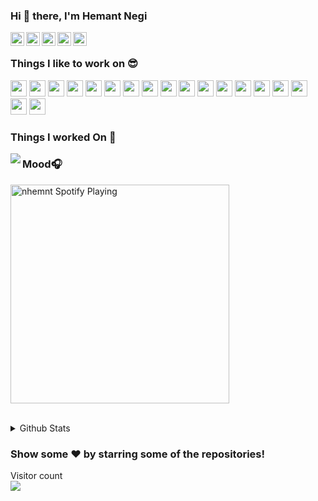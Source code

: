 ### Hi 👋 there, I'm Hemant Negi

<a href="http://codelutto.netlify.app/">
  <img align="left" alt="Hemant Negi Personal Website" width="22px" src="https://codelutto.netlify.app/static/4947ae6a45531fde35ac8f4b272178ce/5a6ef/hemant-negi.webp" />
</a>
<a href="https://www.linkedin.com/in/nhemnt/">
  <img align="left" alt="hemant-negi LinkedIN" width="22px" src="https://cdn.jsdelivr.net/npm/simple-icons@v3/icons/linkedin.svg" />
</a>
<a href="https://www.facebook.com/hemant30053">
  <img align="left" alt="Hemant Negi Facebook" width="22px" src="https://cdn.jsdelivr.net/npm/simple-icons@v3/icons/facebook.svg" />
</a>
<a href="https://www.instagram.com/nhemnt">
  <img align="left" alt="Hemant Negi Instagram" width="22px" src="https://cdn.jsdelivr.net/npm/simple-icons@v3/icons/instagram.svg" />
</a>
<a href="https://www.hackerrank.com/profile/nhemnt">
  <img align="left" alt="Hemant Negi Hackerrank" width="22px" src="https://cdn.jsdelivr.net/npm/simple-icons@3/icons/hackerrank.svg" />
</a>

<br/>


### Things I like to work on 😎

<section>
<code><img width="26px" src="https://cdn.jsdelivr.net/npm/simple-icons@3.12.1/icons/react.svg"></code>
<code><img width="26px" src="https://cdn.jsdelivr.net/npm/simple-icons@3.12.1/icons/node-dot-js.svg"></code>
<code><img width="26px" src="https://cdn.jsdelivr.net/npm/simple-icons@3.12.1/icons/javascript.svg"></code>
<code><img width="26px" src="https://cdn.jsdelivr.net/npm/simple-icons@3.12.1/icons/apollographql.svg"></code>
<code><img width="26px" src="https://cdn.jsdelivr.net/npm/simple-icons@3.12.1/icons/gatsby.svg"></code>
<code><img width="26px" src="https://cdn.jsdelivr.net/npm/simple-icons@3.12.1/icons/next-dot-js.svg"></code>
<code><img width="26px" src="https://cdn.jsdelivr.net/npm/simple-icons@3.12.1/icons/graphql.svg"></code>
<code><img width="26px" src="https://cdn.jsdelivr.net/npm/simple-icons@3.12.1/icons/cplusplus.svg"></code>
<code><img width="26px" src="https://cdn.jsdelivr.net/npm/simple-icons@3.12.1/icons/jest.svg"></code>
<code><img width="26px" src="https://cdn.jsdelivr.net/npm/simple-icons@3.12.1/icons/serverless.svg"></code>
<code><img width="26px" src="https://cdn.jsdelivr.net/npm/simple-icons@3.12.1/icons/amazonaws.svg"></code>
<code><img width="26px" src="https://cdn.jsdelivr.net/npm/simple-icons@3.12.1/icons/mongodb.svg"></code>
<code><img width="26px" src="https://cdn.jsdelivr.net/npm/simple-icons@3.12.1/icons/mysql.svg"></code>
<code><img width="26px" src="https://cdn.jsdelivr.net/npm/simple-icons@3.12.1/icons/socket-dot-io.svg"></code>
<code><img width="26px" src="https://cdn.jsdelivr.net/npm/simple-icons@3.12.1/icons/github.svg"></code>
<code><img width="26px" src="https://cdn.jsdelivr.net/npm/simple-icons@3.12.1/icons/angular.svg"></code>
<code><img width="26px" src="https://cdn.jsdelivr.net/npm/simple-icons@3.12.1/icons/firebase.svg"></code>
<code><img width="26px" src=""></code>

<br/>


### Things I worked On 🐢

<a href="https://github.com/nhemnt">
  <img align="left" src="https://github-readme-stats.vercel.app/api/top-langs/?username=nhemnt&theme=light&hide_langs_below=1" />
</a>

</section>



### Mood🎧
[<img src="https://mosaic.scdn.co/640/ab67616d0000b2736b701428ed4c6e053902174aab67616d0000b273b8d6290393056a04acee107dab67616d0000b273cb3f67e8026e2e493a1e8262ab67616d0000b273ed9dc7b9b3fd2df16238592f" alt="nhemnt Spotify Playing" width="350" />](https://open.spotify.com/embed/playlist/0YCWYdUq0YkKnXWhendZg4)

<br/>
<details>
  <summary>Github Stats</summary>
   <img align="left" alt="nhemnt's Github Stats" src="https://github-readme-stats.vercel.app/api?username=nhemnt" /> 
<!--   ![nhemnt's github stats](https://github-readme-stats.vercel.app/api?username=nhemnt)
 -->
<!-- ![nhemnt's github stats]() -->
</details>

### Show some ❤️ by starring some of the repositories!

<section>
<p align="left"> 
  Visitor count
  <br/>
  <img src="https://profile-counter.glitch.me/nhemnt/count.svg" />
</p>
</section>
